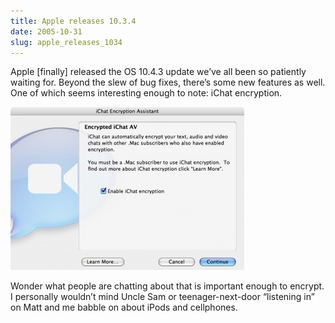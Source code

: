 ```yaml
---
title: Apple releases 10.3.4
date: 2005-10-31
slug: apple_releases_1034
---
```

<p>Apple [finally] released the OS 10.4.3 update we&#8217;ve all been so patiently waiting for. Beyond the slew of bug fixes, there&#8217;s some new features as well. One of which seems interesting enough to note: iChat encryption.</p>

<p><a href="/assets/img/ichat_encryption_thumb.jpg" onclick="window.open('/assets/img/ichat_encryption.jpg','popup','width=631,height=445,scrollbars=no,resizable=yes,toolbar=no,directories=no,location=no,menubar=no,status=no,left=0,top=0'); return false"><img src="/assets/img/ichat_encryption_thumb.jpg" alt="" class="imgcenter" /></a></p>

<p>Wonder what people are chatting about that is important enough to encrypt. I personally wouldn&#8217;t mind Uncle Sam or teenager-next-door &#8220;listening in&#8221; on Matt and me babble on about iPods and cellphones.</p>